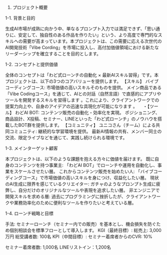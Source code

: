 1. プロジェクト概要


1-1. 背景と目的

生成AI市場が成熟に向かう中、単なるプロンプト入力では満足できず、「思い通りに、安定して、独自性のある作品を作りたい」という、より高度で専門的なスキルへの需要が高まっています。本プロジェクトは、この需要に応える次世代のAI開発技術「Vibe Cording」を市場に投入し、高付加価値領域における新たなリーダーシップを確立することを目的とします。

1-2. コンセプトと提供価値

全体のコンセプトは「わど式ローンチの自動化 × 最新AIスキル習得」です。本プロジェクトは、以下の3つのコアバリューを提供します。
【スキル】 バイブコーディングコース: 市場価値の高いスキルそのものを提供。
メイン商品である「Vibe Codingコース」を通じて、AIとの対話（自然言語）で直感的にアプリやツールを開発するスキルを習得します 。これにより、クライアントワークでの提案力向上や、自身のアイデアの迅速な具現化が可能になります 。
　・【ツール】 わどAI BOT: コンテンツ販売の自動化・効率化を実現。
ポジショニング、商品設計、X投稿、セミナー、LINEといった「わど式ローンチ」のノウハウを搭載したBOT群を提供します。
【コミュニティ】 ユニコさん（チーム）による共同コミュニティ: 継続的な学習環境を提供。
最新AI情報の共有、メンバー同士の交流、限定ライブなどを通じて、実践し続けられる環境です。

1-3. メインターゲット顧客

本プロジェクトは、以下のような課題を抱える方々に価値を届けます。
既に自身のコンテンツを持つ事業主: 「わどAI BOT」でローンチや運用を自動化し、事業をスケールさせたい層。
これからコンテンツ販売を始めたい人: 「バイブコーディングコース」で市場価値の高いスキルを身につけ、収益化したい層。
現状のAI生成に限界を感じているクリエイター: ガチャのようなプロンプト生成に疲弊し、自分だけのオリジナルなツールや表現を追求したい層。
非エンジニアで開発スキルを求める層: 過去にプログラミングに挫折したが、クライアントワークや業務効率化のために便利なツールを作りたいと考えている層。

1-4. ローンチ戦略と目標

手法: セミナーローンチ（セミナー内での販売）を基本とし、機会損失を防ぐため個別相談会を標準フローとして導入します。
KGI（最終目標）:
総売上: 3,000万円
総受講者数: 100名
KPI（中間目標）:
セミナー着席者からのCVR: 10%

セミナー着席者数: 1,000名
LINEリストイン：1,200名